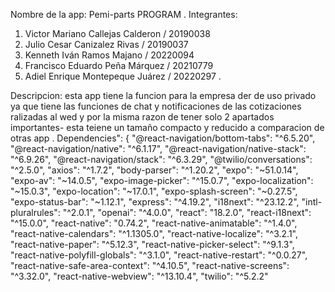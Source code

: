 Nombre de la app: Pemi-parts PROGRAM
.
Integrantes:
  1. Victor Mariano Callejas Calderon / 20190038
  2. Julio Cesar Canizalez Rivas / 20190037
  3. Kenneth Iván Ramos Majano / 20220094
  4. Francisco Eduardo Peña Márquez / 20210779
  5. Adiel Enrique Montepeque Juárez / 20220297
.

Descripcion: esta app tiene la funcion para la empresa der de uso privado ya que tiene las funciones de chat y notificaciones de las cotizaciones ralizadas al wed y por la misma razon de tener solo 2 apartados importantes-
esta teiene un tamaño compacto y reducido a comparacion de otras app 
.
Dependencies": {
    "@react-navigation/bottom-tabs": "^6.5.20",
    "@react-navigation/native": "^6.1.17",
    "@react-navigation/native-stack": "^6.9.26",
    "@react-navigation/stack": "^6.3.29",
    "@twilio/conversations": "^2.5.0",
    "axios": "^1.7.2",
    "body-parser": "^1.20.2",
    "expo": "~51.0.14",
    "expo-av": "~14.0.5",
    "expo-image-picker": "^15.0.7",
    "expo-localization": "~15.0.3",
    "expo-location": "~17.0.1",
    "expo-splash-screen": "~0.27.5",
    "expo-status-bar": "~1.12.1",
    "express": "^4.19.2",
    "i18next": "^23.12.2",
    "intl-pluralrules": "^2.0.1",
    "openai": "^4.0.0",
    "react": "18.2.0",
    "react-i18next": "^15.0.0",
    "react-native": "0.74.2",
    "react-native-animatable": "^1.4.0",
    "react-native-calendars": "^1.1305.0",
    "react-native-localize": "^3.2.1",
    "react-native-paper": "^5.12.3",
    "react-native-picker-select": "^9.1.3",
    "react-native-polyfill-globals": "^3.1.0",
    "react-native-restart": "^0.0.27",
    "react-native-safe-area-context": "^4.10.5",
    "react-native-screens": "^3.32.0",
    "react-native-webview": "^13.10.4",
    "twilio": "^5.2.2"
